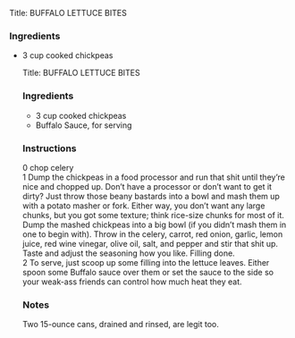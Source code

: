 <!DOCTYPE HTML PUBLIC "-//W3C//DTD HTML 4.0 Transitional//EN">
<html>
  <head>
  <title>BUFFALO LETTUCE BITES</title><link rel='stylesheet' href='style.css' type='text/css'><meta http-equiv="Content-Style-Stype" content="text/css">
     <meta http-equiv="Content-Type" content="text/html;charset=utf-8">
     </head><body><div class="recipe" itemscope itemtype="http://schema.org/Recipe"><div class='header'><p class="title"><span class="label">Title:</span> <span itemprop="name">BUFFALO LETTUCE BITES</span></p>
</div><div class="ing"><h3>Ingredients</h3><ul class="ing"><li class="ing" itemprop="ingredients">3 cup cooked chickpeas </l<!DOCTYPE HTML PUBLIC "-//W3C//DTD HTML 4.0 Transitional//EN">
<html>
  <head>
  <title>BUFFALO LETTUCE BITES</title><link rel='stylesheet' href='style.css' type='text/css'><meta http-equiv="Content-Style-Stype" content="text/css">
     <meta http-equiv="Content-Type" content="text/html;charset=utf-8">
     </head><body><div class="recipe" itemscope itemtype="http://schema.org/Recipe"><div class='header'><p class="title"><span class="label">Title:</span> <span itemprop="name">BUFFALO LETTUCE BITES</span></p>
</div><div class="ing"><h3>Ingredients</h3><ul class="ing"><li class="ing" itemprop="ingredients">3 cup cooked chickpeas </l butter, or green leaf lettuce, something that can hold a scoop </li>
<li class="ing" itemprop="ingredients">Buffalo Sauce, for serving </li>
</ul>
</div>
<div class="instructions"><h3 class="Instructions">Instructions</h3><div itemprop="recipeInstructions"><p>0 chop celery<br>1 Dump the chickpeas in a food processor and run that shit until they’re nice and chopped up. Don’t have a processor or don’t want to get it dirty? Just throw those beany bastards into a bowl and mash them up with a potato masher or fork. Either way, you don’t want any large chunks, but you got some texture; think rice-size chunks for most of it. Dump the mashed chickpeas into a big bowl (if you didn’t mash them in one to begin with). Throw in the celery, carrot, red onion, garlic, lemon juice, red wine vinegar, olive oil, salt, and pepper and stir that shit up. Taste and adjust the seasoning how you like. Filling done.<br>2 To serve, just scoop up some filling into the lettuce leaves. Either spoon some Buffalo sauce over them or set the sauce to the side so your weak-ass friends can control how much heat they eat.</p></div></div><div class="modifications"><h3 class="Notes">Notes</h3><p>Two 15-ounce cans, drained and rinsed, are legit too.</p></div></div>

</body>
</html>